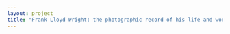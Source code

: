 ```yaml
--- 
layout: project 
title: "Frank Lloyd Wright: the photographic record of his life and works at Avery Library" 
---
```



